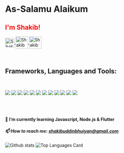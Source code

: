 <p>
  <h1>As-Salamu Alaikum</h1>
  <h2 style="color: red">I'm Shakib!</h2>
  </p>

<p style="width: 100%, margin: auto, text-align: center">
<a href="https://www.facebook.com/profile.php?id=100011011868115">
<img align="center" alt="Shakib Uddin | Facebook" width="30px" src="https://github.com/paulrobertlloyd/socialmediaicons/blob/main/facebook-48x48.png"/>
</a>
<a href="https://shakibuddinbhuiyan.medium.com/">
<img align="center" alt="Shakib Uddin | Medium" width="40px" src="https://raw.githubusercontent.com/shinokada/shinokada/master/assets/medium.png"/>
</a>
<a href="https://www.hackerrank.com/Shakib__Uddin">
<img align="center" alt="Shakib Uddin | HackerRank" width="40px" src="https://upload.wikimedia.org/wikipedia/commons/thumb/4/40/HackerRank_Icon-1000px.png/220px-HackerRank_Icon-1000px.png"/>
</a>
  </p>
<br />
<h2>Frameworks, Languages and Tools:</h2>  
<br />
<p>
    <img src="https://img.shields.io/badge/-Java-CB3837?style=flat-square&logo=Java&logoColor=white"/>
    <img src="https://img.shields.io/badge/-Flutter-123F6D?style=flat-square&logo=Flutter&logoColor=white"/>
    <img src="https://img.shields.io/badge/-Android-222F29?style=flat-square&logo=Android&logoColor=white"/>
    <img src="https://img.shields.io/badge/-Javascript-A80030?style=flat-square&logo=Javascript&logoColor=white"/>
    <img src="https://img.shields.io/badge/-Python-4285F4?style=flat-square&logo=Python&logoColor=white"/>
    <img src="https://img.shields.io/badge/-Django-4285F4?style=flat-square&logo=Django&logoColor=white"/>
    <img src="https://img.shields.io/badge/-MySQL-F29111?style=flat-square&logo=MySQL&logoColor=white"/>
    <img src="https://img.shields.io/badge/-HTML5-E34F26?style=flat-square&logo=HTML5&logoColor=white"/>
    <img src="https://img.shields.io/badge/-CSS3-1572B6?style=flat-square&logo=CSS3&logoColor=white"/>
    <img src="https://img.shields.io/badge/-Visual%20Studio%20Code-23A9F2?style=flat-square&logo=Visual%20Studio%20Code&logoColor=white"/>
    <img src="https://img.shields.io/badge/-Github-181717?style=flat-square&logo=GitHub&logoColor=white"/>
    <img src="https://img.shields.io/badge/-Git-F44D27?style=flat-square&logo=Git&logoColor=white"/>

</p>
<br />
<br />

#### 🌱 I’m currently learning Javascript, Node.js & Flutter
##### 📫 How to reach me: shakibuddinbhuiyan@gmail.com

![Github stats](https://github-readme-stats.vercel.app/api?username=ShakibUddin&theme=highcontrast&show_icons=true&count_private=true)
![Top Languages Card](https://github-readme-stats.vercel.app/api/top-langs/?username=ShakibUddin&hide=powershell&theme=highcontrast)




